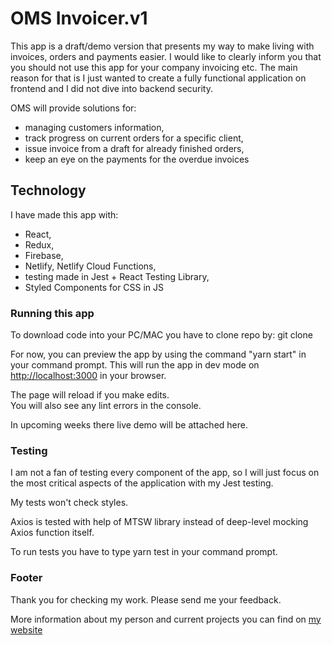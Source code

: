 # OMS Invoicer.v1

This app is a draft/demo version that presents my way to make living with invoices, orders and payments easier.
I would like to clearly inform you that you should not use this app for your company invoicing etc.
The main reason for that is I just wanted to create a fully functional application on frontend and I did not dive into backend security.
<br/>

OMS will provide solutions for:
<br/>

- managing customers information,
- track progress on current orders for a specific client,
- issue invoice from a draft for already finished orders,
- keep an eye on the payments for the overdue invoices

## Technology

I have made this app with:
<br/>

- React,
- Redux,
- Firebase,
- Netlify, Netlify Cloud Functions,
- testing made in Jest + React Testing Library,
- Styled Components for CSS in JS

### Running this app

To download code into your PC/MAC you have to clone repo by: git clone
<br/>

For now, you can preview the app by using the command "yarn start" in your command prompt.
This will run the app in dev mode on [http://localhost:3000](http://localhost:3000) in your browser.
<br/>

The page will reload if you make edits.<br />
You will also see any lint errors in the console.
<br/>

In upcoming weeks there live demo will be attached here.

### Testing

I am not a fan of testing every component of the app, so I will just focus on the most critical aspects of the application with my Jest testing.
<br/>

My tests won't check styles.
<br/>

Axios is tested with help of MTSW library instead of deep-level mocking Axios function itself.
<br/>

To run tests you have to type yarn test in your command prompt.

### Footer

Thank you for checking my work.
Please send me your feedback.
<br/>

More information about my person and current projects you can find on [my website](https://mateuszgruzla.pl)
